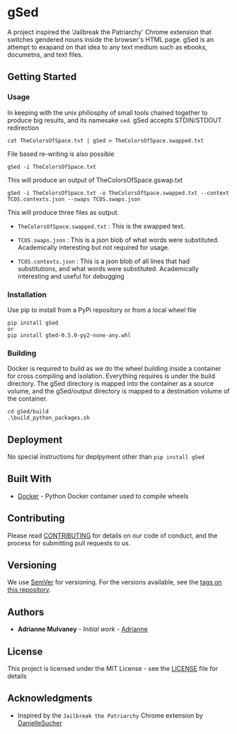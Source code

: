 
# gSed

A project inspired the 'Jailbreak the Patriarchy' Chrome extension that switches gendered nouns inside the browser's HTML page. gSed is an attempt to exapand on that idea to any text medium such as ebooks, documetns, and text files.

## Getting Started

### Usage

In keeping with the unix philiosphy of small tools chained together to produce big results, and its namesake `sed`. gSed accepts STDIN/STDOUT redirection

```
cat TheColorsOfSpace.txt | gSed > TheColorsOfSpace.swapped.txt
```

File based re-writing is also possible

```
gSed -i TheColorsOfSpace.txt
```

This will produce an output of TheColorsOfSpace.gswap.txt

```
gSed -i TheColorsOfSpace.txt -o TheColorsOfSpace.swapped.txt --context TCOS.contexts.json --swaps TCOS.swaps.json
```

This will produce three files as output.

* `TheColorsOfSpace.swapped.txt`  : This is the swapped text.

* `TCOS.swaps.json` : This is a json blob of what words were substituted. Academically interesting but not required for usage.

* `TCOS.contexts.json` : This is a json blob of all lines that had substitutions, and what words were substituted. Academically interesting and useful for debugging



### Installation

Use pip to install from a PyPi repository or from a local wheel file  
```
pip install gSed
or
pip install gSed-0.5.0-py2-none-any.whl
```

### Building

Docker is required to build as we do the wheel building inside a container for cross compiling and isolation. Everything requires is under the build directory. The gSed directory is mapped into the container as a source volume, and the gSed/output directory is mapped to a destination volume of the container.

```
cd gSed/build
.\build_python_packages.sh
```


## Deployment

No special instructions for deplpyment other than `pip install gSed`

## Built With

* [Docker](https://www.docker.com/) - Python Docker container used to compile wheels


## Contributing

Please read [CONTRIBUTING](https://github.com/elfgirl/gSed/CONTRIBUTING) for details on our code of conduct, and the process for submitting pull requests to us.

## Versioning

We use [SemVer](http://semver.org/) for versioning. For the versions available, see the [tags on this repository](https://github.com/elfgirl/gSed/tags).

## Authors

* **Adrianne Mulvaney** - *Initial work* - [Adrianne](https://github.com/elfgirl)

## License

This project is licensed under the MIT License - see the [LICENSE](LICENSE) file for details

## Acknowledgments

* Inspired by the `Jailbreak the Patriarchy` Chrome extension by [DanielleSucher](https://github.com/DanielleSucher/Jailbreak-the-Patriarchy)

